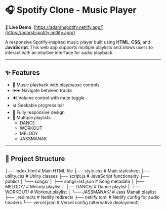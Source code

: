 # 🎧 Spotify Clone - Music Player

🔗 **Live Demo**: [https://adarshspotify.netlify.app/](https://adarshspotify.netlify.app/)

A responsive Spotify-inspired music player built using **HTML**, **CSS**, and **JavaScript**. This web app supports multiple playlists and allows users to interact with an intuitive interface for audio playback.

---

## ✨ Features

- 🎵 Music playback with play/pause controls
- ⏮️⏭️ Navigate between tracks
- 🔊 Volume control with mute toggle
- 📊 Seekable progress bar
- 📱 Fully responsive design
- 🎨 Multiple playlists:
  - DANCE  
  - WORKOUT  
  - MELODY  
  - JASSMANAK  

---

## 📁 Project Structure

├── index.html # Main HTML file
├── style.css # Main stylesheet
├── utility.css # Utility classes
├── script.js # JavaScript functionality
├── public/
│ └── songs/
│ ├── songs-list.json # Song metadata
│ ├── MELODY/ # Melody playlist
│ ├── DANCE/ # Dance playlist
│ ├── WORKOUT/ # Workout playlist
│ └── JASSMANAK/ # Jass Manak playlist
├── _redirects # Netlify redirects
├── netlify.toml # Netlify config for audio headers
└── vercel.json # Vercel config (alternative deployment)
